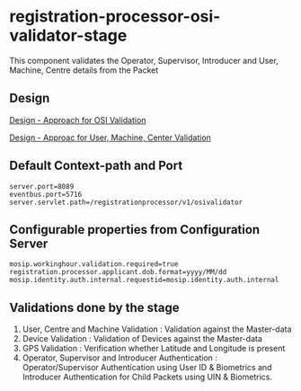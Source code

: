 # registration-processor-osi-validator-stage

This component validates the Operator, Supervisor, Introducer and User, Machine, Centre details from the Packet

## Design

[Design - Approach for OSI Validation](https://github.com/mosip/registration/blob/master/design/registration-processor/Approach_for_OSI_validation.md)

[Design - Approac for User, Machine, Center Validation](https://github.com/mosip/registration/blob/master/design/registration-processor/Approach_for_umc_validation.md)

## Default Context-path and Port
```
server.port=8089
eventbus.port=5716
server.servlet.path=/registrationprocessor/v1/osivalidator
```
## Configurable properties from Configuration Server
```
mosip.workinghour.validation.required=true
registration.processor.applicant.dob.format=yyyy/MM/dd
mosip.identity.auth.internal.requestid=mosip.identity.auth.internal
```
## Validations done by the stage
1. User, Centre and Machine Validation :  Validation against the Master-data
2. Device Validation : Validation of Devices against the Master-data
3. GPS Validation : Verification whether Latitude and Longitude is present
5. Operator, Supervisor and Introducer Authentication : Operator/Supervisor Authentication using User ID & Biometrics and Introducer Authentication for Child Packets using UIN & Biometrics.